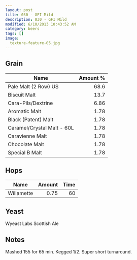 ```yaml
---
layout: post
title: 030 - GFI Mild
description: 030 - GFI Mild
modified: 6/10/2013 10:43:52 AM
category: beers
tags: []
image:
  texture-feature-05.jpg
---
```



## Grain

| Name | Amount %|
| ---- | ------: |
| Pale Malt (2 Row) US | 68.6 |
| Biscuit Malt | 13.7 |
| Cara-Pils/Dextrine | 6.86 |
| Aromatic Malt | 1.78 |
| Black (Patent) Malt | 1.78 |
| Caramel/Crystal Malt - 60L | 1.78 |
| Caravienne Malt | 1.78 |
| Chocolate Malt | 1.78 |
| Special B Malt | 1.78 |

## Hops

| Name | Amount | Time |
| ---- | -----: | ---: |
| Willamette | 0.75 | 60 |

## Yeast
Wyeast Labs Scottish Ale

## Notes
Mashed 155 for 65 min. Kegged 1/2. Super short turnaround.
